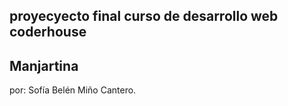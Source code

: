 ## proyecyecto final curso de desarrollo web coderhouse

## Manjartina

por: Sofía Belén Miño Cantero.
